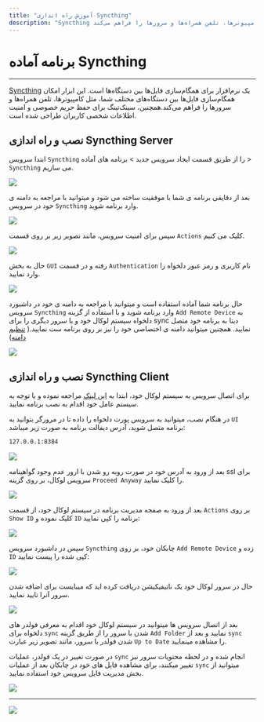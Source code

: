 ```yaml
---
title: "آموزش راه اندازی Syncthing"
description: "Syncthing یک نرم‌افزار برای همگام‌سازی فایل‌ها بین دستگاه‌ها است. این ابزار امکان همگام‌سازی فایل‌ها بین دستگاه‌های مختلف شما، مثل کامپیوترها، تلفن همراه‌ها و سرورها را فراهم می‌کند."
---
```


# برنامه آماده Syncthing
---

[Syncthing](https://chabokan.net/services/syncthing/) یک نرم‌افزار برای همگام‌سازی فایل‌ها بین دستگاه‌ها است. این ابزار امکان همگام‌سازی فایل‌ها بین دستگاه‌های مختلف شما، مثل کامپیوترها، تلفن همراه‌ها و سرورها را فراهم می‌کند.همچنین، سینک‌تینگ برای حفظ حریم خصوصی و امنیت اطلاعات شخصی کاربران طراحی شده است.


## نصب و راه اندازی Syncthing Server

ابتدا سرویس `Syncthing` را از طریق قسمت ایجاد سرویس جدید > برنامه های آماده > `Syncthing` می سازیم.

![](https://s1.chabokan.net/docs/images/syncthing-docs-1.jpg)

بعد از دقایقی برنامه ی شما با موفقیت ساخته می شود و میتوانید با مراجعه به دامنه ی خود در سرویس `Syncthing` وارد برنامه شوید.

![](https://s1.chabokan.net/docs/images/syncthing-docs-2.jpg)

سپس برای امنیت سرویس، مانند تصویر زیر بر روی قسمت `Actions` کلیک می کنیم.

![](https://s1.chabokan.net/docs/images/syncthing-docs-3.jpg)

حال به بخش `GUI` رفته و در قسمت `Authentication` نام کاربری و رمز عبور دلخواه را وارد نمایید.

![](https://s1.chabokan.net/docs/images/syncthing-docs-4.jpg)

حال برنامه شما آماده استفاده است و میتوانید با مراجعه به دامنه ی خود در داشبورد سرویس `Syncthing` وارد برنامه شوید و با استفاده از گزینه `Add Remote Device`  به دلخواه سیستم لوکال خود و یا سرور دیگری را برای sync دیتا به برنامه خود متصل نمایید. همچنین میتوانید  دامنه ی اختصاصی خود را نیز بر روی برنامه ست نمایید.( [تنظیم دامنه](https://docs.chabokan.net/features/domains/))

![](https://s1.chabokan.net/docs/images/syncthing-docs-5.jpg)

## نصب و راه اندازی Syncthing Client

برای اتصال سرویس به سیستم لوکال خود، ابتدا به [این لینک](https://syncthing.net/downloads/) مراجعه نموده و با توجه به سیستم عامل خود اقدام به نصب برنامه نمایید.

در هنگام نصب، میتوانید به سرویس پورت دلخواه را داده تا در مرورگر بتوانید به `UI` برنامه متصل شوید، آدرس دیفالت برنامه به صورت زیر میباشد:

```bash
127.0.0.1:8384
```

![](https://s1.chabokan.net/docs/images/syncthing-docs-5-1.jpg)

بعد از ورود به آدرس خود در صورت روبه رو شدن با ارور عدم وجود گواهینامه ssl برای سرویس لوکال، بر روی گزینه `Proceed Anyway` را کلیک نمایید.

![](https://s1.chabokan.net/docs/images/syncthing-docs-6.jpg)

بعد از ورود به صفحه مدیریت برنامه در سیستم لوکال خود، از قسمت `Actions` بر روی `Show ID` کلیک نموده و `ID` برنامه را کپی نمایید:

![](https://s1.chabokan.net/docs/images/syncthing-docs-7.jpg)

سپس در داشبورد سرویس `Syncthing` چابکان خود، بر روی `Add Remote Device` زده و `ID` کپی شده را پیست نمایید:

![](https://s1.chabokan.net/docs/images/syncthing-docs-5.jpg)

حال در سرور لوکال خود یک ناتیفیکیشن دریافت کرده اید که میبایست برای اضافه شدن سرور آنرا تایید نمایید.

![](https://s1.chabokan.net/docs/images/syncthing-docs-9.jpg)

بعد از اتصال سرویس ها میتوانید در سیستم لوکال خود اقدام به معرفی فولدر های دلخواه برای `sync` شدن با سرور را از طریق گزینه `Add Folder` نمایید و بعد از `sync` شدن فولدر با سرور، مانند تصویر زیر عبارت `Up to Date` را مشاهده مینمایید.

در صورت تغییر در یک فولدر، عملیات `sync` انجام شده و در لحظه محتویات سرور نیز تغییر میکنند، برای مشاهده فایل های خود در چابکان بعد از عملیات `sync` میتوانید از بخش مدیریت فایل سرویس خود استفاده نمایید.

![](https://s1.chabokan.net/docs/images/syncthing-docs-10.jpg)

---
<a href="https://hub.chabokan.net/fa/services/create/syncthing" ><img src="https://s1.chabokan.net/docs/images/syncthing-banner.jpg" /></a>
